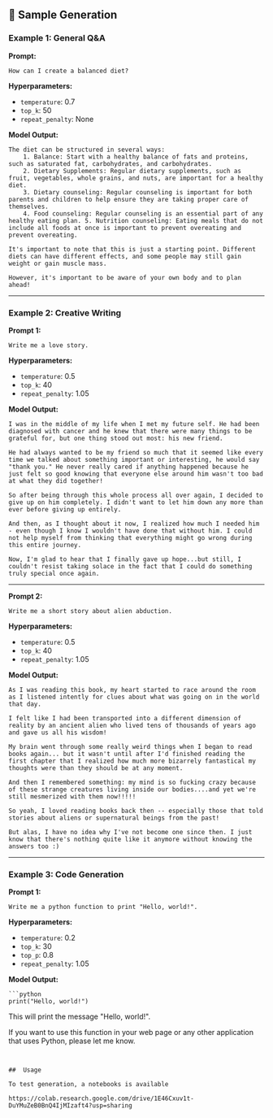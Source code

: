 ## 🧠 Sample Generation

### Example 1: General Q&A

**Prompt:**
```
How can I create a balanced diet?
```

**Hyperparameters:**
- `temperature`: 0.7
- `top_k`: 50
- `repeat_penalty`: None

**Model Output:**
```
The diet can be structured in several ways: 
    1. Balance: Start with a healthy balance of fats and proteins, such as saturated fat, carbohydrates, and carbohydrates. 
    2. Dietary Supplements: Regular dietary supplements, such as fruit, vegetables, whole grains, and nuts, are important for a healthy diet. 
    3. Dietary counseling: Regular counseling is important for both parents and children to help ensure they are taking proper care of themselves. 
    4. Food counseling: Regular counseling is an essential part of any healthy eating plan. 5. Nutrition counseling: Eating meals that do not include all foods at once is important to prevent overeating and prevent overeating. 

It's important to note that this is just a starting point. Different diets can have different effects, and some people may still gain weight or gain muscle mass. 

However, it's important to be aware of your own body and to plan ahead!
```

---

### Example 2: Creative Writing

**Prompt 1:**
```
Write me a love story.
```

**Hyperparameters:**
- `temperature`: 0.5
- `top_k`: 40
- `repeat_penalty`: 1.05

**Model Output:**
```
I was in the middle of my life when I met my future self. He had been diagnosed with cancer and he knew that there were many things to be grateful for, but one thing stood out most: his new friend.

He had always wanted to be my friend so much that it seemed like every time we talked about something important or interesting, he would say "thank you." He never really cared if anything happened because he just felt so good knowing that everyone else around him wasn't too bad at what they did together!

So after being through this whole process all over again, I decided to give up on him completely. I didn't want to let him down any more than ever before giving up entirely.

And then, as I thought about it now, I realized how much I needed him - even though I know I wouldn't have done that without him. I could not help myself from thinking that everything might go wrong during this entire journey.

Now, I'm glad to hear that I finally gave up hope...but still, I couldn't resist taking solace in the fact that I could do something truly special once again.
```

---

**Prompt 2:**
```
Write me a short story about alien abduction.
```

**Hyperparameters:**
- `temperature`: 0.5
- `top_k`: 40
- `repeat_penalty`: 1.05

**Model Output:**
```
As I was reading this book, my heart started to race around the room as I listened intently for clues about what was going on in the world that day.

I felt like I had been transported into a different dimension of reality by an ancient alien who lived tens of thousands of years ago and gave us all his wisdom!

My brain went through some really weird things when I began to read books again... but it wasn't until after I'd finished reading the first chapter that I realized how much more bizarrely fantastical my thoughts were than they should be at any moment.

And then I remembered something: my mind is so fucking crazy because of these strange creatures living inside our bodies....and yet we're still mesmerized with them now!!!!!

So yeah, I loved reading books back then -- especially those that told stories about aliens or supernatural beings from the past!

But alas, I have no idea why I've not become one since then. I just know that there's nothing quite like it anymore without knowing the answers too :)
```

---

### Example 3: Code Generation

**Prompt 1:**
```
Write me a python function to print "Hello, world!".
```

**Hyperparameters:**
- `temperature`: 0.2
- `top_k`: 30
- `top_p`: 0.8
- `repeat_penalty`: 1.05

**Model Output:**
```
```python
print("Hello, world!")
```

This will print the message "Hello, world!".

If you want to use this function in your web page or any other application that uses Python, please let me know.
```


##  Usage

To test generation, a notebooks is available

https://colab.research.google.com/drive/1E46Cxuv1t-DuYMuZeB0BnQ4IjMIzaft4?usp=sharing
